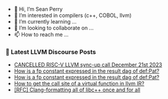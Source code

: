 - 👋 Hi, I’m Sean Perry
- 👀 I’m interested in compilers (c++, COBOL, llvm)
- 🌱 I’m currently learning ...
- 💞️ I’m looking to collaborate on ...
- 📫 How to reach me ...

<!---
s66perry/s66perry is a ✨ special ✨ repository because its `README.md` (this file) appears on your GitHub profile.
You can click the Preview link to take a look at your changes.
--->
### 📕 Latest LLVM Discourse Posts

<!-- DISCOURSE-LLVM:START -->
- [CANCELLED RISC-V LLVM sync-up call December 21st 2023](https://discourse.llvm.org/t/cancelled-risc-v-llvm-sync-up-call-december-21st-2023/75794#post_2)
- [How is a fp constant expressed in the result dag of def:Pat?](https://discourse.llvm.org/t/how-is-a-fp-constant-expressed-in-the-result-dag-of-def-pat/75712#post_17)
- [How is a fp constant expressed in the result dag of def:Pat?](https://discourse.llvm.org/t/how-is-a-fp-constant-expressed-in-the-result-dag-of-def-pat/75712#post_16)
- [How to get the call site of a virtual function in llvm IR?](https://discourse.llvm.org/t/how-to-get-the-call-site-of-a-virtual-function-in-llvm-ir/75812#post_4)
- [[RFC] Clang-formatting all of libc++ once and for all](https://discourse.llvm.org/t/rfc-clang-formatting-all-of-libc-once-and-for-all/75198?page=2#post_30)
<!-- DISCOURSE-LLVM:END -->
